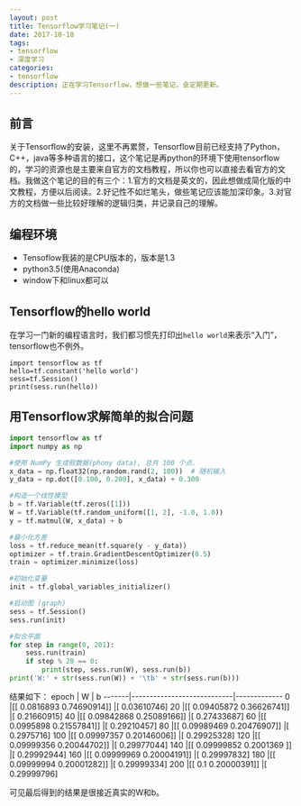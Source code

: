 ```yaml
---
layout: post
title: Tensorflow学习笔记(一)
date: 2017-10-18
tags:
- tensorflow
- 深度学习
categories: 
- tensorflow
description: 正在学习Tensorflow，想做一些笔记，会定期更新。
---
```

## 前言
关于Tensorflow的安装，这里不再累赘，Tensorflow目前已经支持了Python，C++，java等多种语言的接口，这个笔记是再python的环境下使用tensorflow的，学习的资源也是主要来自官方的文档教程，所以你也可以直接去看官方的文档。我做这个笔记的目的有三个：1.官方的文档是英文的，因此想做成简化版的中文教程，方便以后阅读。2.好记性不如烂笔头，做些笔记应该能加深印象。3.对官方的文档做一些比较好理解的逻辑归类，并记录自己的理解。
## 编程环境
* Tensoflow我装的是CPU版本的，版本是1.3
* python3.5(使用Anaconda)
* window下和linux都可以
## Tensorflow的hello world
在学习一门新的编程语言时，我们都习惯先打印出`hello world`来表示“入门”，tensorflow也不例外。
```
import tensorflow as tf
hello=tf.constant('hello world')
sess=tf.Session()
print(sess.run(hello))
```
## 用Tensorflow求解简单的拟合问题
```python
import tensorflow as tf
import numpy as np

#使用 NumPy 生成假数据(phony data), 总共 100 个点.
x_data = np.float32(np.random.rand(2, 100))  # 随机输入
y_data = np.dot([0.100, 0.200], x_data) + 0.300

#构造一个线性模型
b = tf.Variable(tf.zeros([1]))
W = tf.Variable(tf.random_uniform([1, 2], -1.0, 1.0))
y = tf.matmul(W, x_data) + b

#最小化方差
loss = tf.reduce_mean(tf.square(y - y_data))
optimizer = tf.train.GradientDescentOptimizer(0.5)
train = optimizer.minimize(loss)

#初始化变量
init = tf.global_variables_initializer()

#启动图 (graph)
sess = tf.Session()
sess.run(init)

#拟合平面
for step in range(0, 201):
    sess.run(train)
    if step % 20 == 0:
        print(step, sess.run(W), sess.run(b))
print('W:' + str(sess.run(W)) + '\tb' + str(sess.run(b)))
```
结果如下：
epoch  |          W                 |      b
-------|----------------------------|-------------
0      |[[ 0.0816893   0.74690914]] |[ 0.03610746]
20     |[[ 0.09405872  0.36626741]] |[ 0.21660915]
40     |[[ 0.09842868  0.25089166]] |[ 0.27433687]
60     |[[ 0.0995898   0.21557841]] |[ 0.29210457]
80     |[[ 0.09989469  0.20476907]] |[ 0.2975716]
100    |[[ 0.09997357  0.20146006]] |[ 0.29925328]
120    |[[ 0.09999356  0.20044702]] |[ 0.29977044]
140    |[[ 0.09999852  0.2001369 ]] |[ 0.29992944]
160    |[[ 0.09999969  0.20004191]] |[ 0.29997832]
180    |[[ 0.09999994  0.20001282]] |[ 0.29999334]
200    |[[ 0.1         0.20000391]] |[ 0.29999796]

可见最后得到的结果是很接近真实的W和b。














